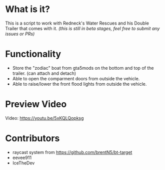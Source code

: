 # What is it?
This is a script to work with Redneck's Water Rescues and his Double Trailer that comes with it.
*(this is still in beta stages, feel free to submit any issues or PRs)*
# Functionality
- Store the "zodiac" boat from gta5mods on the bottom and top of the trailer. (can attach and detach)
- Able to open the comparment doors from outside the vehicle.
- Able to raise/lower the front flood lights from outside the vehicle.

# Preview Video
Video: https://youtu.be/5xKQLQopksg

# Contributors 
- raycast system from https://github.com/brentN5/bt-target
- eevee911
- IceTheDev
